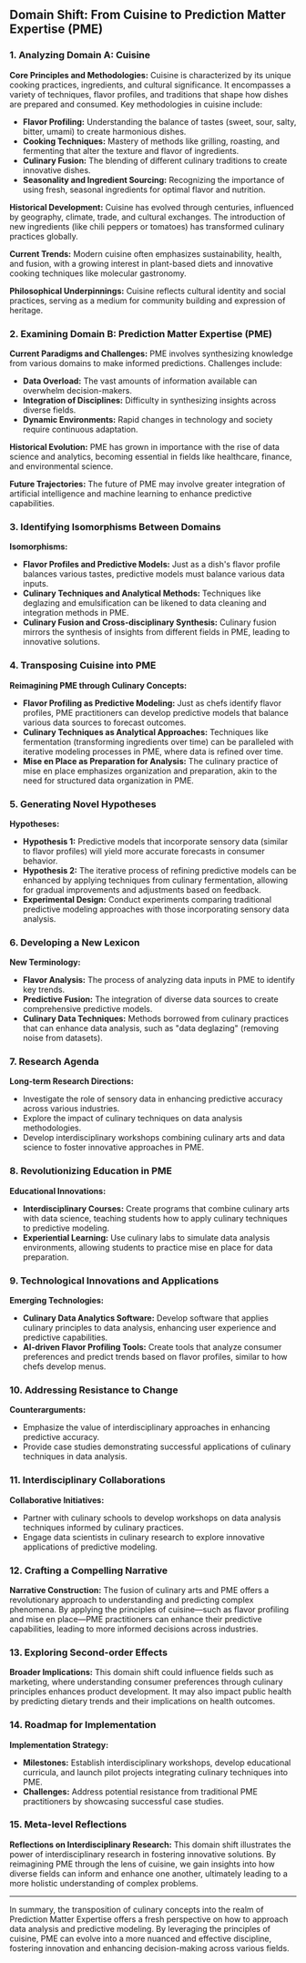 ## Domain Shift: From Cuisine to Prediction Matter Expertise (PME)

### 1. Analyzing Domain A: Cuisine

**Core Principles and Methodologies:**
Cuisine is characterized by its unique cooking practices, ingredients, and cultural significance. It encompasses a variety of techniques, flavor profiles, and traditions that shape how dishes are prepared and consumed. Key methodologies in cuisine include:

- **Flavor Profiling:** Understanding the balance of tastes (sweet, sour, salty, bitter, umami) to create harmonious dishes.
- **Cooking Techniques:** Mastery of methods like grilling, roasting, and fermenting that alter the texture and flavor of ingredients.
- **Culinary Fusion:** The blending of different culinary traditions to create innovative dishes.
- **Seasonality and Ingredient Sourcing:** Recognizing the importance of using fresh, seasonal ingredients for optimal flavor and nutrition.

**Historical Development:**
Cuisine has evolved through centuries, influenced by geography, climate, trade, and cultural exchanges. The introduction of new ingredients (like chili peppers or tomatoes) has transformed culinary practices globally.

**Current Trends:**
Modern cuisine often emphasizes sustainability, health, and fusion, with a growing interest in plant-based diets and innovative cooking techniques like molecular gastronomy.

**Philosophical Underpinnings:**
Cuisine reflects cultural identity and social practices, serving as a medium for community building and expression of heritage.

### 2. Examining Domain B: Prediction Matter Expertise (PME)

**Current Paradigms and Challenges:**
PME involves synthesizing knowledge from various domains to make informed predictions. Challenges include:

- **Data Overload:** The vast amounts of information available can overwhelm decision-makers.
- **Integration of Disciplines:** Difficulty in synthesizing insights across diverse fields.
- **Dynamic Environments:** Rapid changes in technology and society require continuous adaptation.

**Historical Evolution:**
PME has grown in importance with the rise of data science and analytics, becoming essential in fields like healthcare, finance, and environmental science.

**Future Trajectories:**
The future of PME may involve greater integration of artificial intelligence and machine learning to enhance predictive capabilities.

### 3. Identifying Isomorphisms Between Domains

**Isomorphisms:**
- **Flavor Profiles and Predictive Models:** Just as a dish's flavor profile balances various tastes, predictive models must balance various data inputs.
- **Culinary Techniques and Analytical Methods:** Techniques like deglazing and emulsification can be likened to data cleaning and integration methods in PME.
- **Culinary Fusion and Cross-disciplinary Synthesis:** Culinary fusion mirrors the synthesis of insights from different fields in PME, leading to innovative solutions.

### 4. Transposing Cuisine into PME

**Reimagining PME through Culinary Concepts:**
- **Flavor Profiling as Predictive Modeling:** Just as chefs identify flavor profiles, PME practitioners can develop predictive models that balance various data sources to forecast outcomes.
- **Culinary Techniques as Analytical Approaches:** Techniques like fermentation (transforming ingredients over time) can be paralleled with iterative modeling processes in PME, where data is refined over time.
- **Mise en Place as Preparation for Analysis:** The culinary practice of mise en place emphasizes organization and preparation, akin to the need for structured data organization in PME.

### 5. Generating Novel Hypotheses

**Hypotheses:**
- **Hypothesis 1:** Predictive models that incorporate sensory data (similar to flavor profiles) will yield more accurate forecasts in consumer behavior.
- **Hypothesis 2:** The iterative process of refining predictive models can be enhanced by applying techniques from culinary fermentation, allowing for gradual improvements and adjustments based on feedback.
- **Experimental Design:** Conduct experiments comparing traditional predictive modeling approaches with those incorporating sensory data analysis.

### 6. Developing a New Lexicon

**New Terminology:**
- **Flavor Analysis:** The process of analyzing data inputs in PME to identify key trends.
- **Predictive Fusion:** The integration of diverse data sources to create comprehensive predictive models.
- **Culinary Data Techniques:** Methods borrowed from culinary practices that can enhance data analysis, such as "data deglazing" (removing noise from datasets).

### 7. Research Agenda

**Long-term Research Directions:**
- Investigate the role of sensory data in enhancing predictive accuracy across various industries.
- Explore the impact of culinary techniques on data analysis methodologies.
- Develop interdisciplinary workshops combining culinary arts and data science to foster innovative approaches in PME.

### 8. Revolutionizing Education in PME

**Educational Innovations:**
- **Interdisciplinary Courses:** Create programs that combine culinary arts with data science, teaching students how to apply culinary techniques to predictive modeling.
- **Experiential Learning:** Use culinary labs to simulate data analysis environments, allowing students to practice mise en place for data preparation.

### 9. Technological Innovations and Applications

**Emerging Technologies:**
- **Culinary Data Analytics Software:** Develop software that applies culinary principles to data analysis, enhancing user experience and predictive capabilities.
- **AI-driven Flavor Profiling Tools:** Create tools that analyze consumer preferences and predict trends based on flavor profiles, similar to how chefs develop menus.

### 10. Addressing Resistance to Change

**Counterarguments:**
- Emphasize the value of interdisciplinary approaches in enhancing predictive accuracy.
- Provide case studies demonstrating successful applications of culinary techniques in data analysis.

### 11. Interdisciplinary Collaborations

**Collaborative Initiatives:**
- Partner with culinary schools to develop workshops on data analysis techniques informed by culinary practices.
- Engage data scientists in culinary research to explore innovative applications of predictive modeling.

### 12. Crafting a Compelling Narrative

**Narrative Construction:**
The fusion of culinary arts and PME offers a revolutionary approach to understanding and predicting complex phenomena. By applying the principles of cuisine—such as flavor profiling and mise en place—PME practitioners can enhance their predictive capabilities, leading to more informed decisions across industries.

### 13. Exploring Second-order Effects

**Broader Implications:**
This domain shift could influence fields such as marketing, where understanding consumer preferences through culinary principles enhances product development. It may also impact public health by predicting dietary trends and their implications on health outcomes.

### 14. Roadmap for Implementation

**Implementation Strategy:**
- **Milestones:** Establish interdisciplinary workshops, develop educational curricula, and launch pilot projects integrating culinary techniques into PME.
- **Challenges:** Address potential resistance from traditional PME practitioners by showcasing successful case studies.

### 15. Meta-level Reflections

**Reflections on Interdisciplinary Research:**
This domain shift illustrates the power of interdisciplinary research in fostering innovative solutions. By reimagining PME through the lens of cuisine, we gain insights into how diverse fields can inform and enhance one another, ultimately leading to a more holistic understanding of complex problems.

---

In summary, the transposition of culinary concepts into the realm of Prediction Matter Expertise offers a fresh perspective on how to approach data analysis and predictive modeling. By leveraging the principles of cuisine, PME can evolve into a more nuanced and effective discipline, fostering innovation and enhancing decision-making across various fields.